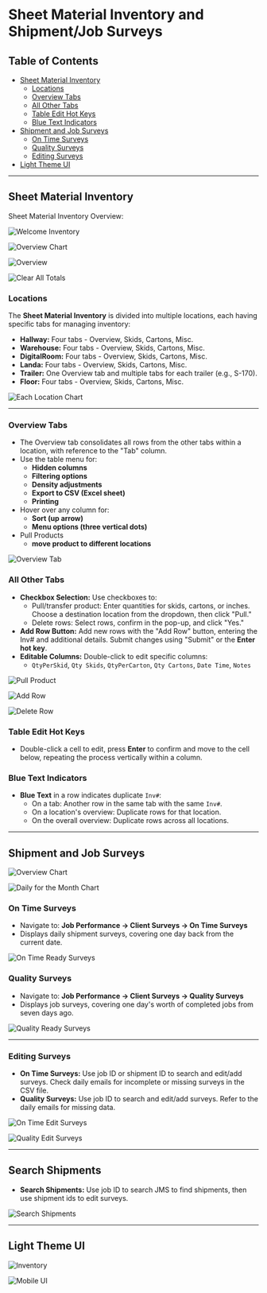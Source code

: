 # Sheet Material Inventory and Shipment/Job Surveys

## Table of Contents
- [Sheet Material Inventory](#sheet-material-inventory)
  - [Locations](#locations)
  - [Overview Tabs](#overview-tabs)
  - [All Other Tabs](#all-other-tabs)
  - [Table Edit Hot Keys](#table-edit-hot-keys)
  - [Blue Text Indicators](#blue-text-indicators)
- [Shipment and Job Surveys](#shipment-and-job-surveys)
  - [On Time Surveys](#on-time-surveys)
  - [Quality Surveys](#quality-surveys)
  - [Editing Surveys](#editing-surveys)
- [Light Theme UI](#light-theme-ui)

---

## Sheet Material Inventory

Sheet Material Inventory Overview:

![Welcome Inventory](ClientApp/public/img/HDC-Welcome-Inventory.PNG)

![Overview Chart](ClientApp/public/img/HDC-Chart-Inv.PNG)

![Overview](ClientApp/public/img/HDC-Overview-Inv.PNG)

![Clear All Totals](ClientApp/public/img/HDC-Inv-ClearAllTotals.PNG)

### Locations
The **Sheet Material Inventory** is divided into multiple locations, each having specific tabs for managing inventory:
- **Hallway:** Four tabs - Overview, Skids, Cartons, Misc.
- **Warehouse:** Four tabs - Overview, Skids, Cartons, Misc.
- **DigitalRoom:** Four tabs - Overview, Skids, Cartons, Misc.
- **Landa:** Four tabs - Overview, Skids, Cartons, Misc.
- **Trailer:** One Overview tab and multiple tabs for each trailer (e.g., S-170).
- **Floor:** Four tabs - Overview, Skids, Cartons, Misc.

![Each Location Chart](ClientApp/public/img/HDC-Inv-Location-charts.PNG)

---

### Overview Tabs
- The Overview tab consolidates all rows from the other tabs within a location, with reference to the "Tab" column.
- Use the table menu for:
  - **Hidden columns**
  - **Filtering options**
  - **Density adjustments**
  - **Export to CSV (Excel sheet)**
  - **Printing**
- Hover over any column for:
  - **Sort (up arrow)** 
  - **Menu options (three vertical dots)**
- Pull Products
  - **move product to different locations**

![Overview Tab](ClientApp/public/img/HDC-Inv-Location-Overview.PNG)

### All Other Tabs
- **Checkbox Selection:** Use checkboxes to:
  - Pull/transfer product: Enter quantities for skids, cartons, or inches. Choose a destination location from the dropdown, then click "Pull."
  - Delete rows: Select rows, confirm in the pop-up, and click "Yes."
- **Add Row Button:** Add new rows with the "Add Row" button, entering the Inv# and additional details. Submit changes using "Submit" or the **Enter hot key**.
- **Editable Columns:** Double-click to edit specific columns:
  - `QtyPerSkid`, `Qty Skids`, `QtyPerCarton`, `Qty Cartons`, `Date Time`, `Notes`

![Pull Product](ClientApp/public/img/HDC-Inv-PullProduct.PNG)

![Add Row](ClientApp/public/img/HDC-Inv-AddRow.PNG)

![Delete Row](ClientApp/public/img/HDC-Inv-DeleteRow.PNG)

### Table Edit Hot Keys
- Double-click a cell to edit, press **Enter** to confirm and move to the cell below, repeating the process vertically within a column.

### Blue Text Indicators
- **Blue Text** in a row indicates duplicate `Inv#`:
  - On a tab: Another row in the same tab with the same `Inv#`.
  - On a location's overview: Duplicate rows for that location.
  - On the overall overview: Duplicate rows across all locations.

---

## Shipment and Job Surveys

![Overview Chart](ClientApp/public/img/HDC-Surveys-Overview-Charts.PNG)

![Daily for the Month Chart](ClientApp/public/img/HDC-Surveys-Day-Chart.PNG)

### On Time Surveys
- Navigate to: **Job Performance → Client Surveys → On Time Surveys**
- Displays daily shipment surveys, covering one day back from the current date.

![On Time Ready Surveys](ClientApp/public/img/HDC-Surveys-recent-onTime.PNG)

### Quality Surveys
- Navigate to: **Job Performance → Client Surveys → Quality Surveys**
- Displays job surveys, covering one day's worth of completed jobs from seven days ago.

![Quality Ready Surveys](ClientApp/public/img/HDC-Surveys-jobQuality.PNG)

---

### Editing Surveys
- **On Time Surveys:** Use job ID or shipment ID to search and edit/add surveys. Check daily emails for incomplete or missing surveys in the CSV file.
- **Quality Surveys:** Use job ID to search and edit/add surveys. Refer to the daily emails for missing data.

![On Time Edit Surveys](ClientApp/public/img/HDC-Surveys-onTime-edit.PNG)

![Quality Edit Surveys](ClientApp/public/img/HDC-Surveys-Quality-edit.PNG)

---

## Search Shipments

- **Search Shipments:** Use job ID to search JMS to find shipments, then use shipment ids to edit surveys.

![Search Shipments](ClientApp/public/img/HDC-search-shipments.PNG)

---

## Light Theme UI

![Inventory](ClientApp/public/img/HDC-Inv-UI.PNG)

![Mobile UI](ClientApp/public/img/phone-responsive-hdc-ui.PNG)
